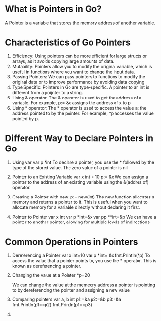# What is Pointers in Go?
A Pointer is a variable that stores the memory address of another variable.

# Characteristics of Go Pointers
1. Efficiency: Using pointers can be more efficient for large structs or arrays, as it avoids copying large amounts of data.
2. Mutability: Pointers allow you to modify the original variable, which is useful in functions where you want to change the input data.
3. Passing Pointers: We can pass pointers to functions to modify the original data or to improve performance by avoiding data copying
4. Type Specific: Pointers in Go are type-specific. A pointer to an int is different from a poijnter to a string.
5. Using & operator: The & operator is used to get the address of a variable. For example, p:= &x assigns the address of x to p
6. Using * operator: The * operator is used to access the value at the address pointed to by the pointer. For example, *p accesses the value pointed by p.


# Different Way to Declare Pointers in Go

1. Using var
   var p *int
   To declare a pointer, you use the * followed by the type of the stored value. The zero value of a pointer is nil 

2. Pointer to an Existing Variable
   var x int = 10
   p:= &x
   We can assign a pointer to the address of an existing variable using the &(addres of) operator.

3. Creating a Pointer with new:
   p:= new(int)
   The new function allocates a memory and returns a pointer to it. This is useful when you want to allocate memory for a variable directly without declaring it first.

4. Pointer to Pointer
   var x int
   var p *int=&x
   var pp **int=&p
   We can have a pointer to another pointer, allowing for multiple levels of indirections

# Common Operations in Pointers
1. Dereferencing a Pointer
   var x int=10
   var p *int= &x
   fmt.Println(*p)
   To access the value that a pointer points to, you use the * operator. This is known as dereferencing a pointer.

2. Changing the value at a Pointer
   *p=20 
   <!--changes the value of x to 20 -->
   We can change the value at the memeory address a pointer is pointing to by dereferencing the pointer and assigning a new value

3. Comparing pointers
   var a, b int
   p1:=&a
   p2:=&b
   p3:=&a
   fmt.Println(p1==p2)
   fmt.Println(p1==p3)
4. 
